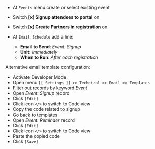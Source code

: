 * At `Events` menu create or select existing event
* Switch **[x] Signup attendees to portal** on
* Switch **[x] Create Partners in registration** on
* At `Email Schedule` add a line:

  - **Email to Send**:  *Event: Signup*
  - **Unit**: *Immediately*
  - **When to Run**: *After each registration*

Alternative email template configuration:

* Activate Developer Mode
* Open menu `[[ Settings ]] >> Technical >> Email >> Templates`
* Filter out records by keyword *Event*
* Open *Event: Signup* record
* Click `[Edit]`
* Click icon `</>` to switch to Code view
* Copy the code related to signup
* Go back to templates
* Open *Event: Reminder* record
* Click `[Edit]`
* Click icon `</>` to switch to Code view
* Paste the copied code
* Click `[Save]`

